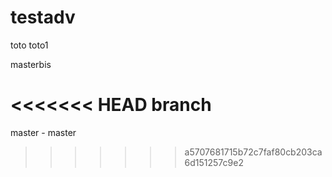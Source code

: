 # testadv

toto
toto1

 
 
masterbis



 
 
<<<<<<< HEAD
branch
=======
master - master
>>>>>>> a5707681715b72c7faf80cb203ca6d151257c9e2
 
